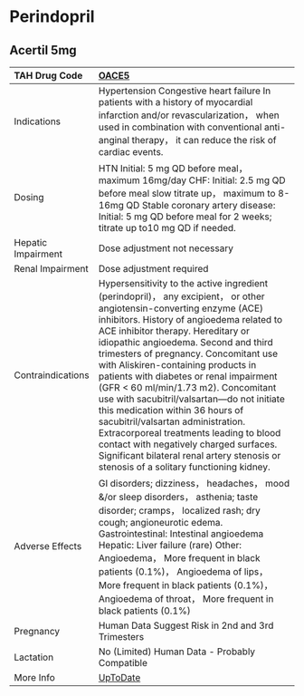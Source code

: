 # Perindopril

## Acertil 5mg

| TAH Drug Code      | [OACE5](https://www.tahsda.org.tw/drugs/hissearch.php?drug_code=OACE5)                                                                                                                                                                                                                                                                                                                                                                                                                                                                                                                                                                                                                                                 |
|:-------------------|:-----------------------------------------------------------------------------------------------------------------------------------------------------------------------------------------------------------------------------------------------------------------------------------------------------------------------------------------------------------------------------------------------------------------------------------------------------------------------------------------------------------------------------------------------------------------------------------------------------------------------------------------------------------------------------------------------------------------------|
| Indications        | Hypertension Congestive heart failure In patients with a history of myocardial infarction and/or revascularization， when used in combination with conventional anti-anginal therapy， it can reduce the risk of cardiac events.                                                                                                                                                                                                                                                                                                                                                                                                                                                                                       |
| Dosing             | HTN Initial: 5 mg QD before meal， maximum 16mg/day CHF: Initial: 2.5 mg QD before meal slow titrate up， maximum to 8-16mg QD Stable coronary artery disease: Initial: 5 mg QD before meal for 2 weeks; titrate up to10 mg QD if needed.                                                                                                                                                                                                                                                                                                                                                                                                                                                                              |
| Hepatic Impairment | Dose adjustment not necessary                                                                                                                                                                                                                                                                                                                                                                                                                                                                                                                                                                                                                                                                                          |
| Renal Impairment   | Dose adjustment required                                                                                                                                                                                                                                                                                                                                                                                                                                                                                                                                                                                                                                                                                               |
| Contraindications  | Hypersensitivity to the active ingredient (perindopril)， any excipient， or other angiotensin-converting enzyme (ACE) inhibitors. History of angioedema related to ACE inhibitor therapy. Hereditary or idiopathic angioedema. Second and third trimesters of pregnancy. Concomitant use with Aliskiren-containing products in patients with diabetes or renal impairment (GFR < 60 ml/min/1.73 m2). Concomitant use with sacubitril/valsartan—do not initiate this medication within 36 hours of sacubitril/valsartan administration. Extracorporeal treatments leading to blood contact with negatively charged surfaces. Significant bilateral renal artery stenosis or stenosis of a solitary functioning kidney. |
| Adverse Effects    | GI disorders; dizziness， headaches， mood &/or sleep disorders， asthenia; taste disorder; cramps， localized rash; dry cough; angioneurotic edema. Gastrointestinal: Intestinal angioedema Hepatic: Liver failure (rare) Other: Angioedema， More frequent in black patients (0.1%)， Angioedema of lips， More frequent in black patients (0.1%)， Angioedema of throat， More frequent in black patients (0.1%)                                                                                                                                                                                                                                                                                                    |
| Pregnancy          | Human Data Suggest Risk in 2nd and 3rd Trimesters                                                                                                                                                                                                                                                                                                                                                                                                                                                                                                                                                                                                                                                                      |
| Lactation          | No (Limited) Human Data - Probably Compatible                                                                                                                                                                                                                                                                                                                                                                                                                                                                                                                                                                                                                                                                          |
| More Info          | [UpToDate](https://www.uptodate.com/contents/perindopril-drug-information)                                                                                                                                                                                                                                                                                                                                                                                                                                                                                                                                                                                                                                             |

